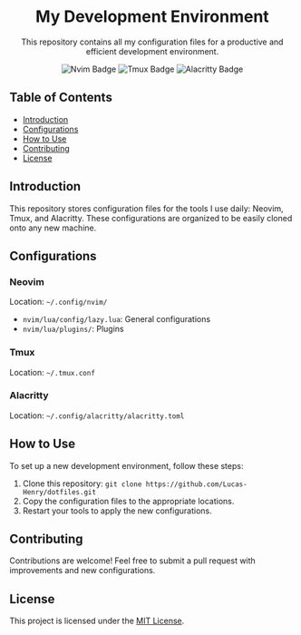 <!-- Main Title -->
<h1 align="center">My Development Environment</h1>

<!-- Description -->
<p align="center">
  This repository contains all my configuration files for a productive and efficient development environment.
</p>

<!-- Badges -->
<p align="center">
  <img src="https://img.shields.io/badge/Nvim-%23397bbe?style=for-the-badge&logo=neovim&logoColor=white" alt="Nvim Badge"/>
  <img src="https://img.shields.io/badge/Tmux-%23000000?style=for-the-badge&logo=tmux&logoColor=white" alt="Tmux Badge"/>
  <img src="https://img.shields.io/badge/Alacritty-%23f46d01?style=for-the-badge&logo=alacritty&logoColor=white" alt="Alacritty Badge"/>
</p>

<!-- Table of Contents -->
<h2>Table of Contents</h2>
<ul>
  <li><a href="#introduction">Introduction</a></li>
  <li><a href="#configurations">Configurations</a></li>
  <li><a href="#how-to-use">How to Use</a></li>
  <li><a href="#contributing">Contributing</a></li>
  <li><a href="#license">License</a></li>
</ul>

<!-- Introduction -->
<h2 id="introduction">Introduction</h2>
<p>
  This repository stores configuration files for the tools I use daily: 
  Neovim, Tmux, and Alacritty. These configurations are organized to be easily cloned 
  onto any new machine.
</p>

<!-- Configurations -->
<h2 id="configurations">Configurations</h2>
<h3>Neovim</h3>
<p>Location: <code>~/.config/nvim/</code></p>
<ul>
  <li><code>nvim/lua/config/lazy.lua</code>: General configurations</li>
  <li><code>nvim/lua/plugins/</code>: Plugins</li>
</ul>

<h3>Tmux</h3>
<p>Location: <code>~/.tmux.conf</code></p>

<h3>Alacritty</h3>
<p>Location: <code>~/.config/alacritty/alacritty.toml</code></p>

<!-- How to Use -->
<h2 id="how-to-use">How to Use</h2>
<p>
  To set up a new development environment, follow these steps:
</p>
<ol>
  <li>Clone this repository: <code>git clone https://github.com/Lucas-Henry/dotfiles.git</code></li>
  <li>Copy the configuration files to the appropriate locations.</li>
  <li>Restart your tools to apply the new configurations.</li>
</ol>

<!-- Contributing -->
<h2 id="contributing">Contributing</h2>
<p>
  Contributions are welcome! Feel free to submit a pull request with improvements and new configurations.
</p>

<!-- License -->
<h2 id="license">License</h2>
<p>
  This project is licensed under the <a href="LICENSE">MIT License</a>.
</p>
